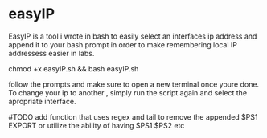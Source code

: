 # easyIP
EasyIP is a tool i wrote in bash to easily select an interfaces ip address and append it to your bash prompt in order to make remembering local IP addressess easier in labs.


chmod +x easyIP.sh && bash easyIP.sh

follow the prompts and make sure to open a new terminal once youre done.
To change your ip to another , simply run the script again and select the apropriate interface.


#TODO
add function that uses regex and tail to remove the appended $PS1 EXPORT or utilize the ability of having $PS1 $PS2 etc
